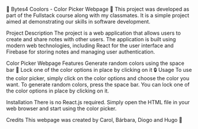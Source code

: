 🎨 Bytes4 Coolors - Color Picker Webpage 🌈
This project was developed as part of the Fullstack course along with my classmates. It is a simple project aimed at demonstrating our skills in software development.

Project Description
The project is a web application that allows users to create and share notes with other users. The application is built using modern web technologies, including React for the user interface and Firebase for storing notes and managing user authentication.

Color Picker Webpage Features
Generate random colors using the space bar 🚀
Lock one of the color options in place by clicking on it 🔒
Usage
To use the color picker, simply click on the color options and choose the color you want. To generate random colors, press the space bar. You can lock one of the color options in place by clicking on it.

Installation
There is no React.js required. Simply open the HTML file in your web browser and start using the color picker.

Credits
This webpage was created by Carol, Bárbara, Diogo and Hugo 🙌
